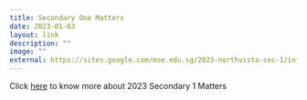 ```yaml
---
title: Secondary One Matters
date: 2023-01-03
layout: link
description: ""
image: ""
external: https://sites.google.com/moe.edu.sg/2023-northvista-sec-1/information-updates
---
```





Click [here](https://sites.google.com/moe.edu.sg/2023-northvista-sec-1/information-updates?authuser=0) to know more about 2023 Secondary 1 Matters
